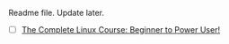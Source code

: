 Readme file. Update later.

* [ ] [The Complete Linux Course: Beginner to Power User!](https://www.youtube.com/watch?v=wBp0Rb-ZJak&t=135s)
